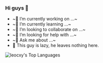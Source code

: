 ### Hi guys 👋


- ~🔭 I’m currently working on ...~
- ~🌱 I’m currently learning ...~
- ~👯 I’m looking to collaborate on ...~
- ~🤔 I’m looking for help with ...~
- ~💬 Ask me about ...~
- 🤖 This guy is lazy, he leaves nothing here.

![leocxy's Top Languages](https://github-readme-stats.vercel.app/api/top-langs/?username=leocxy&theme=calm&show_icons=true&hide_border=true&layout=compact)
